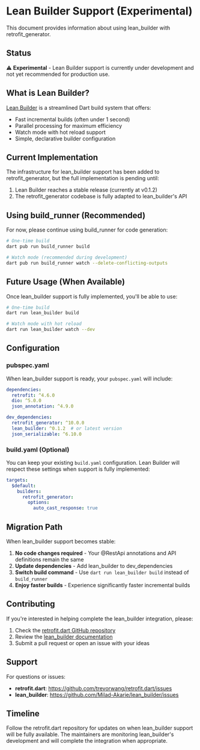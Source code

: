 # Lean Builder Support (Experimental)

This document provides information about using lean_builder with retrofit_generator.

## Status

⚠️ **Experimental** - Lean Builder support is currently under development and not yet recommended for production use.

## What is Lean Builder?

[Lean Builder](https://pub.dev/packages/lean_builder) is a streamlined Dart build system that offers:
- Fast incremental builds (often under 1 second)
- Parallel processing for maximum efficiency
- Watch mode with hot reload support
- Simple, declarative builder configuration

## Current Implementation

The infrastructure for lean_builder support has been added to retrofit_generator, but the full implementation is pending until:
1. Lean Builder reaches a stable release (currently at v0.1.2)
2. The retrofit_generator codebase is fully adapted to lean_builder's API

## Using build_runner (Recommended)

For now, please continue using build_runner for code generation:

```bash
# One-time build
dart pub run build_runner build

# Watch mode (recommended during development)
dart pub run build_runner watch --delete-conflicting-outputs
```

## Future Usage (When Available)

Once lean_builder support is fully implemented, you'll be able to use:

```bash
# One-time build
dart run lean_builder build

# Watch mode with hot reload
dart run lean_builder watch --dev
```

## Configuration

### pubspec.yaml

When lean_builder support is ready, your `pubspec.yaml` will include:

```yaml
dependencies:
  retrofit: ^4.6.0
  dio: ^5.0.0
  json_annotation: ^4.9.0

dev_dependencies:
  retrofit_generator: ^10.0.0
  lean_builder: ^0.1.2  # or latest version
  json_serializable: ^6.10.0
```

### build.yaml (Optional)

You can keep your existing `build.yaml` configuration. Lean Builder will respect these settings when support is fully implemented:

```yaml
targets:
  $default:
    builders:
      retrofit_generator:
        options:
          auto_cast_response: true
```

## Migration Path

When lean_builder support becomes stable:

1. **No code changes required** - Your @RestApi annotations and API definitions remain the same
2. **Update dependencies** - Add lean_builder to dev_dependencies
3. **Switch build command** - Use `dart run lean_builder build` instead of `build_runner`
4. **Enjoy faster builds** - Experience significantly faster incremental builds

## Contributing

If you're interested in helping complete the lean_builder integration, please:
1. Check the [retrofit.dart GitHub repository](https://github.com/trevorwang/retrofit.dart)
2. Review the [lean_builder documentation](https://pub.dev/packages/lean_builder)
3. Submit a pull request or open an issue with your ideas

## Support

For questions or issues:
- **retrofit.dart**: https://github.com/trevorwang/retrofit.dart/issues
- **lean_builder**: https://github.com/Milad-Akarie/lean_builder/issues

## Timeline

Follow the retrofit.dart repository for updates on when lean_builder support will be fully available. The maintainers are monitoring lean_builder's development and will complete the integration when appropriate.

